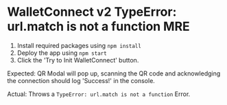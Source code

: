 # WalletConnect v2 TypeError: url.match is not a function MRE

1. Install required packages using `npm install`
2. Deploy the app using `npm start`
3. Click the 'Try to Init WalletConnect' button.

Expected: QR Modal will pop up, scanning the QR code and acknowledging the connection should log 'Success!' in the console.

Actual: Throws a `TypeError: url.match is not a function` Error.